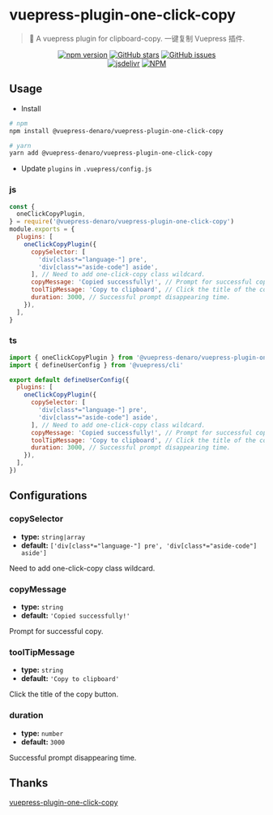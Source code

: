 # vuepress-plugin-one-click-copy

> :tada: A vuepress plugin for clipboard-copy. 一键复制 Vuepress 插件.

<p align="center">
  <a href="https://www.npmjs.com/package/@vuepress-denaro/vuepress-plugin-one-click-copy" target="_blank"><img alt="npm version" src="https://img.shields.io/npm/v/@vuepress-denaro/vuepress-plugin-one-click-copy"></a>
  <a href="https://github.com/denaro-org/vuepress-theme-denaro/stargazers" target="_blank"><img alt="GitHub stars" src="https://img.shields.io/github/stars/denaro-org/v-charts2"></a>
  <a href="https://github.com/denaro-org/vuepress-theme-denaro/issues" target="_blank"><img alt="GitHub issues" src="https://img.shields.io/github/issues/denaro-org/v-charts2"></a>
  <br />
  <a href="https://www.jsdelivr.com/package/npm/@vuepress-denaro/vuepress-plugin-one-click-copy" target="_blank"><img alt="jsdelivr" src="https://data.jsdelivr.com/v1/package/npm/@vuepress-denaro/vuepress-plugin-one-click-copy/badge"></a>
  <a href="https://github.com/denaro-org/vuepress-theme-denaro/blob/main/LICENSE" target="_blank"><img alt="NPM" src="https://img.shields.io/npm/l/@vuepress-denaro/vuepress-plugin-one-click-copy"></a>
</p>

## Usage

- Install

```bash
# npm
npm install @vuepress-denaro/vuepress-plugin-one-click-copy

# yarn
yarn add @vuepress-denaro/vuepress-plugin-one-click-copy
```

- Update `plugins` in `.vuepress/config.js`

### js

```javascript
const {
  oneClickCopyPlugin,
} = require('@vuepress-denaro/vuepress-plugin-one-click-copy')
module.exports = {
  plugins: [
    oneClickCopyPlugin({
      copySelector: [
        'div[class*="language-"] pre',
        'div[class*="aside-code"] aside',
      ], // Need to add one-click-copy class wildcard.
      copyMessage: 'Copied successfully!', // Prompt for successful copy.
      toolTipMessage: 'Copy to clipboard', // Click the title of the copy button.
      duration: 3000, // Successful prompt disappearing time.
    }),
  ],
}
```

### ts

```javascript
import { oneClickCopyPlugin } from '@vuepress-denaro/vuepress-plugin-one-click-copy'
import { defineUserConfig } from '@vuepress/cli'

export default defineUserConfig({
  plugins: [
    oneClickCopyPlugin({
      copySelector: [
        'div[class*="language-"] pre',
        'div[class*="aside-code"] aside',
      ], // Need to add one-click-copy class wildcard.
      copyMessage: 'Copied successfully!', // Prompt for successful copy.
      toolTipMessage: 'Copy to clipboard', // Click the title of the copy button.
      duration: 3000, // Successful prompt disappearing time.
    }),
  ],
})
```

## Configurations

### copySelector

- **type:** `string|array`
- **default:** `['div[class*="language-"] pre', 'div[class*="aside-code"] aside']`

Need to add one-click-copy class wildcard.

### copyMessage

- **type:** `string`
- **default:** `'Copied successfully!'`

Prompt for successful copy.

### toolTipMessage

- **type:** `string`
- **default:** `'Copy to clipboard'`

Click the title of the copy button.

### duration

- **type:** `number`
- **default:** `3000`

Successful prompt disappearing time.

## Thanks

[vuepress-plugin-one-click-copy](https://github.com/vxhly/vuepress-plugin-one-click-copy)
